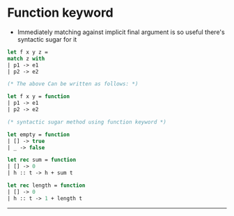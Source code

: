 # Function keyword
- Immediately matching against implicit final argument is so useful there's syntactic sugar for it
```ocaml
let f x y z =
match z with
| p1 -> e1
| p2 -> e2

(* The above Can be written as follows: *)

let f x y = function
| p1 -> e1
| p2 -> e2

(* syntactic sugar method using function keyword *)

let empty = function
| [] -> true
| _ -> false

let rec sum = function
| [] -> 0
| h :: t -> h + sum t

let rec length = function
| [] -> 0
| h :: t -> 1 + length t
```
------------------------
